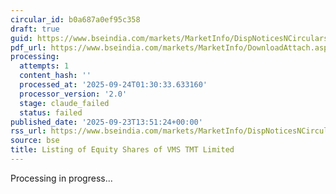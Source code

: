 ```yaml
---
circular_id: b0a687a0ef95c358
draft: true
guid: https://www.bseindia.com/markets/MarketInfo/DispNoticesNCirculars.aspx?Noticeid={12300F77-C788-4A91-B3F3-03D4071BA76B}&noticeno=20250923-63&dt=09/23/2025&icount=63&totcount=84&flag=0
pdf_url: https://www.bseindia.com/markets/MarketInfo/DownloadAttach.aspx?id=20250923-63&attachedId=e4972c26-7cff-4d03-bab9-7be5075d8821
processing:
  attempts: 1
  content_hash: ''
  processed_at: '2025-09-24T01:30:33.633160'
  processor_version: '2.0'
  stage: claude_failed
  status: failed
published_date: '2025-09-23T13:51:24+00:00'
rss_url: https://www.bseindia.com/markets/MarketInfo/DispNoticesNCirculars.aspx?Noticeid={12300F77-C788-4A91-B3F3-03D4071BA76B}&noticeno=20250923-63&dt=09/23/2025&icount=63&totcount=84&flag=0
source: bse
title: Listing of Equity Shares of VMS TMT Limited
---
```


Processing in progress...